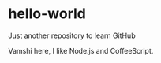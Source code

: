 hello-world
===========

Just another repository to learn GitHub

Vamshi here, I like Node.js and CoffeeScript.
